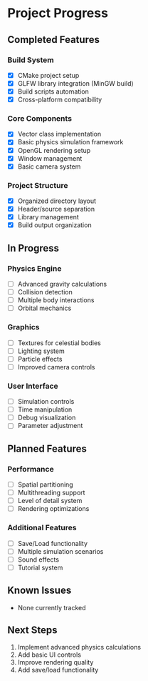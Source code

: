 # Project Progress

## Completed Features

### Build System
- [x] CMake project setup
- [x] GLFW library integration (MinGW build)
- [x] Build scripts automation
- [x] Cross-platform compatibility

### Core Components
- [x] Vector class implementation
- [x] Basic physics simulation framework
- [x] OpenGL rendering setup
- [x] Window management
- [x] Basic camera system

### Project Structure
- [x] Organized directory layout
- [x] Header/source separation
- [x] Library management
- [x] Build output organization

## In Progress

### Physics Engine
- [ ] Advanced gravity calculations
- [ ] Collision detection
- [ ] Multiple body interactions
- [ ] Orbital mechanics

### Graphics
- [ ] Textures for celestial bodies
- [ ] Lighting system
- [ ] Particle effects
- [ ] Improved camera controls

### User Interface
- [ ] Simulation controls
- [ ] Time manipulation
- [ ] Debug visualization
- [ ] Parameter adjustment

## Planned Features

### Performance
- [ ] Spatial partitioning
- [ ] Multithreading support
- [ ] Level of detail system
- [ ] Rendering optimizations

### Additional Features
- [ ] Save/Load functionality
- [ ] Multiple simulation scenarios
- [ ] Sound effects
- [ ] Tutorial system

## Known Issues
- None currently tracked

## Next Steps
1. Implement advanced physics calculations
2. Add basic UI controls
3. Improve rendering quality
4. Add save/load functionality 